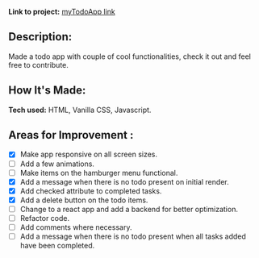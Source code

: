 **Link to project:** [myTodoApp link](https://mytodoappletsgetit.netlify.app/)

## Description:
Made a todo app with couple of cool functionalities, check it out and feel free to contribute.
## How It's Made:
**Tech used:** HTML, Vanilla CSS, Javascript.
## Areas for Improvement :
- [x] Make app responsive on all screen sizes.
- [ ] Add a few animations.
- [ ] Make items on the hamburger menu functional.
- [x] Add a message when there is no todo present on initial render.
- [x] Add checked attribute to completed tasks.
- [x] Add a delete button on the todo items.
- [ ] Change to a react app and add a backend for better optimization.
- [ ] Refactor code.
- [ ] Add comments where necessary.
- [ ] Add a message when there is no todo present when all tasks added have been completed.      
